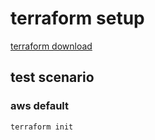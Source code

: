 # terraform setup

[terraform download](https://www.terraform.io/downloads.html)

## test scenario

### aws default

```sh
terraform init

```

